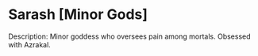 # Sarash [Minor Gods]

Description: Minor goddess who oversees pain among mortals. Obsessed with Azrakal.


